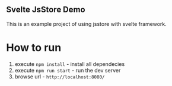 ## Svelte JsStore Demo

This is an example project of using jsstore with svelte framework.

# How to run

1. execute `npm install` - install all dependecies
2. execute `npm run start` - run the dev server
3. browse url - `http://localhost:8080/`